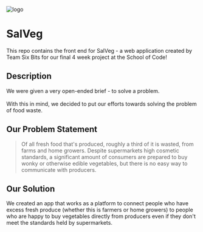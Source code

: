 ![logo](https://user-images.githubusercontent.com/93525369/156549896-6ba5c047-9158-4497-99eb-846979a4c738.png)

# SalVeg

This repo contains the front end for SalVeg - a web application created by Team Six Bits for our final 4 week project at the School of Code!

## Description

We were given a very open-ended brief - to solve a problem. <br></br>
With this in mind, we decided to put our efforts towards solving the problem of food waste.

## Our Problem Statement

> Of all fresh food that's produced, roughly a third of it is wasted, from farms and home growers. Despite supermarkets high cosmetic standards, a significant amount of consumers are prepared to buy wonky or otherwise edible vegetables, but there is no easy way to communicate with producers.

## Our Solution

We created an app that works as a platform to connect people who have excess fresh produce (whether this is farmers or home growers) to people who are happy to buy vegetables directly from producers even if they don't meet the standards held by supermarkets.
